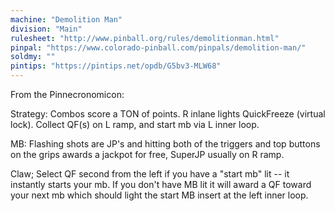 ```yaml
---
machine: "Demolition Man"
division: "Main"
rulesheet: "http://www.pinball.org/rules/demolitionman.html"
pinpal: "https://www.colorado-pinball.com/pinpals/demolition-man/"
soldmy: ""
pintips: "https://pintips.net/opdb/G5bv3-MLW68"
---
```


From the Pinnecronomicon:

Strategy: Combos score a TON of points. R inlane lights QuickFreeze (virtual lock). Collect QF(s) on L ramp, and start mb via L inner loop.

MB: Flashing shots are JP's and hitting both of the triggers and top buttons on the grips awards a jackpot for free, SuperJP usually on R ramp.

Claw; Select QF second from the left if you have a "start mb" lit -- it instantly starts your mb. If you don't have MB lit it will award a QF toward your next mb which should light the start MB insert at the left inner loop.